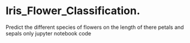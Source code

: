 # Iris_Flower_Classification.
Predict the different species of flowers on the length of there petals and sepals only jupyter notebook code
